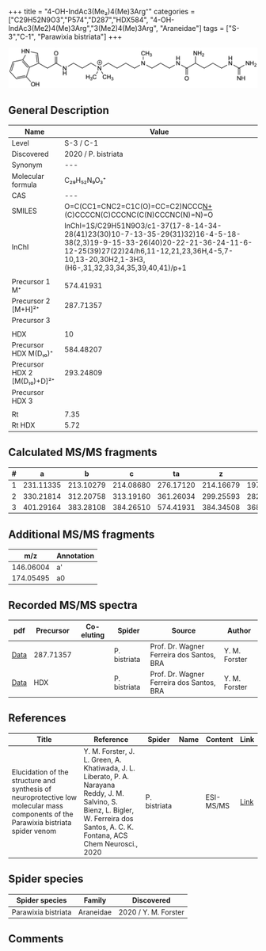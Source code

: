 +++
title = "4-OH-IndAc3(Me₂)4(Me)3Arg⁺"
categories = ["C29H52N9O3","P574","D287","HDX584",
"4-OH-IndAc3(Me2)4(Me)3Arg","3(Me2)4(Me)3Arg",
"Araneidae"]
tags = ["S-3","C-1",
"Parawixia bistriata"]
+++

![](/img/4-OH-IndAc3(Me2)4(Me)3Arg.png)

## General Description

| Name                       | Value              |
|----------------------------|--------------------|
| Level                      | S-3 / C-1          |
| Discovered                 | 2020 / P. bistriata |
| Synonym                    | ---                |
| Molecular formula          | C₂₉H₅₂N₉O₃⁺                   |
| CAS                        | ---                |
| SMILES | O=C(CC1=CNC2=C1C(O)=CC=C2)NCCC[N+](C)(C)CCCCN(C)CCCNC(C(N)CCCNC(N)=N)=O  |
| InChI  | InChI=1S/C29H51N9O3/c1-37(17-8-14-34-28(41)23(30)10-7-13-35-29(31)32)16-4-5-18-38(2,3)19-9-15-33-26(40)20-22-21-36-24-11-6-12-25(39)27(22)24/h6,11-12,21,23,36H,4-5,7-10,13-20,30H2,1-3H3,(H6-,31,32,33,34,35,39,40,41)/p+1  |
|                            |                    |
| Precursor 1  M⁺         | 574.41931                   |
| Precursor 2 [M+H]²⁺       | 287.71357                   |
| Precursor 3                |                    |
|                            |                    |
| HDX                        | 10                   |
| Precursor HDX    M(D₁₀)⁺   | 584.48207                   |
| Precursor HDX 2 [M(D₁₀)+D]²⁺ | 293.24809                   |
| Precursor HDX 3            |                    |
|                            |                    |
| Rt                         | 7.35                   |
| Rt HDX                     | 5.72                   |

## Calculated MS/MS fragments

| # | a         | b         | c         | ta        | z         | y         | tz        |
|---|-----------|-----------|-----------|-----------|-----------|-----------|-----------|
| 1 | 231.11335 | 213.10279 | 214.08680 | 276.17120 | 214.16679 | 197.14024 | 245.20899 |
| 2 | 330.21814 | 312.20758 | 313.19160 | 361.26034 | 299.25593 | 282.22938 | 344.31378 |
| 3 | 401.29164 | 383.28108 | 384.26510 | 574.41931 | 384.34508 | 368.32636 | 401.37163 |

## Additional MS/MS fragments

| m/z | Annotation |
|-----|------------|
| 146.06004    | a'   |
| 174.05495    | a0   |

## Recorded MS/MS spectra

| pdf                                             | Precursor | Co-eluting | Spider      | Source                       | Author        |
|-------------------------------------------------|-----------|------------|-------------|------------------------------|---------------|
| [Data](/pdf/P-bistriata/574_4-OH-IndAc3(Me2)4(Me)3Arg_Pb_2.pdf) | 287.71357 |           | P. bistriata | Prof. Dr. Wagner Ferreira dos Santos, BRA  | Y. M. Forster |
| [Data](/pdf/P-bistriata/574_4-OH-IndAc3(Me2)4(Me)3Arg_Pb_HDX.pdf) | HDX |           | P. bistriata | Prof. Dr. Wagner Ferreira dos Santos, BRA  | Y. M. Forster |


## References

| Title | Reference | Spider | Name | Content | Link |
|-------|-----------|--------|------|---------|------|
| Elucidation of the structure and synthesis of neuroprotective low molecular mass components of the Parawixia bistriata spider venom      | Y. M. Forster, J. L. Green, A. Khatiwada, J. L. Liberato, P. A. Narayana Reddy, J. M. Salvino, S. Bienz, L. Bigler, W. Ferreira dos Santos, A. C. K. Fontana, ACS Chem Neurosci., 2020          | P. bistriata       |      | ESI-MS/MS        | [Link](https://pubs.acs.org/doi/10.1021/acschemneuro.0c00007)     |

## Spider species

| Spider species     | Family     | Discovered           |
|--------------------|------------|----------------------|
| Parawixia bistriata | Araneidae | 2020 / Y. M. Forster |


## Comments